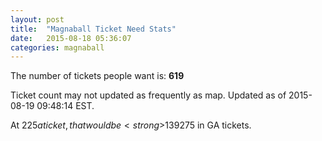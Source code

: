 ```yaml
---
layout: post
title:  "Magnaball Ticket Need Stats"
date:   2015-08-18 05:36:07
categories: magnaball
---
```


The number of tickets people want is: <strong>619</strong>

Ticket count may not updated as frequently as map. Updated as of 2015-08-19 09:48:14 EST.

At $225 a ticket, that would be <strong>$139275</strong> in GA tickets.